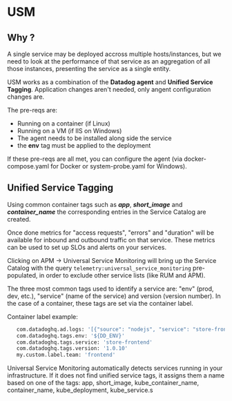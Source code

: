 # USM

## Why ?

A single service may be deployed accross multiple hosts/instances, but we need to look at the performance of that service as an aggregation of all those instances, presenting the service as a single entity.

USM works as a combination of the **Datadog agent** and **Unified Service Tagging**. Application changes aren't needed, only angent configuration changes are. 

The pre-reqs are:
- Running on a container (if Linux)
- Running on a VM (if IIS on Windows)
- The agent needs to be installed along side the service
- the **env** tag must be applied to the deployment

If these pre-reqs are all met, you can configure the agent (via docker-compose.yaml for Docker or system-probe.yaml for Windows).

## Unified Service Tagging

Using common container tags such as ***app***, ***short_image*** and ***container_name*** the corresponding entries in the Service Catalog are created.

Once done metrics for "access requests", "errors" and "duration" will be available for inbound and outbound traffic on that service. These metrics can be used to set up SLOs and alerts on your services.

Clicking on APM -> Universal Service Monitoring will bring up the Service Catalog with the query `telemetry:universal_service_monitoring` pre-populated, in order to exclude other service lists (like RUM and APM).

The three most common tags used to identify a service are: "env" (prod, dev, etc.), "service" (name of the service) and version (version number). In the case of a container, these tags are set via the container label.

Container label example:

```bash
   com.datadoghq.ad.logs: '[{"source": "nodejs", "service": "store-frontend"}]'
   com.datadoghq.tags.env: '${DD_ENV}'
   com.datadoghq.tags.service: 'store-frontend'
   com.datadoghq.tags.version: '1.0.10'
   my.custom.label.team: 'frontend'
```

Universal Service Monitoring automatically detects services running in your infrastructure. If it does not find unified service tags, it assigns them a name based on one of the tags: app, short_image, kube_container_name, container_name, kube_deployment, kube_service.s

